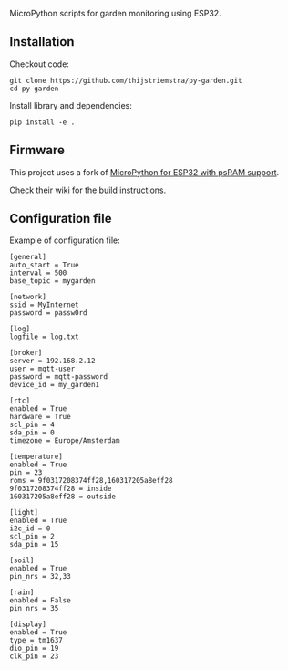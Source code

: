 MicroPython scripts for garden monitoring using ESP32.

Installation
------------

Checkout code:

```
git clone https://github.com/thijstriemstra/py-garden.git
cd py-garden
```

Install library and dependencies:

```
pip install -e .
```

Firmware
--------

This project uses a fork of [MicroPython for ESP32 with psRAM support](https://github.com/loboris/MicroPython_ESP32_psRAM_LoBo).

Check their wiki for the [build instructions](https://github.com/loboris/MicroPython_ESP32_psRAM_LoBo/wiki/build).

Configuration file
------------------

Example of configuration file:

```
[general]
auto_start = True
interval = 500
base_topic = mygarden

[network]
ssid = MyInternet
password = passw0rd

[log]
logfile = log.txt

[broker]
server = 192.168.2.12
user = mqtt-user
password = mqtt-password
device_id = my_garden1

[rtc]
enabled = True
hardware = True
scl_pin = 4
sda_pin = 0
timezone = Europe/Amsterdam

[temperature]
enabled = True
pin = 23
roms = 9f0317208374ff28,160317205a8eff28
9f0317208374ff28 = inside
160317205a8eff28 = outside

[light]
enabled = True
i2c_id = 0
scl_pin = 2
sda_pin = 15

[soil]
enabled = True
pin_nrs = 32,33

[rain]
enabled = False
pin_nrs = 35

[display]
enabled = True
type = tm1637
dio_pin = 19
clk_pin = 23
```